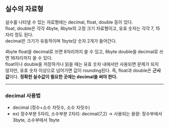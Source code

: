 ## 실수의 자료형

실수를 나타낼 수 있는 자료형에는 decimal, float, double 등이 있다.  
float, double은 각각 4byte, 8byte의 고정 크기 자료형이고, 유효 숫자는 각각 7, 15자리 정도 된다.  
decimal은 크기가 유동적이며 1byte당 숫자 2개가 들어간다.  

4byte float을 decimal로 쓰면 8자리까지 쓸 수 있고, 8byte double을 decimal로 쓰면 16자리까지 쓸 수 있다.  
float이나 double을 저장하거나 읽을 때는 유효 숫자 내에서만 사용되면 문제가 되지 않지만, 유효 숫자 이상으로 넘어가면 값이 rounding된다. 즉, float과 double은 **근사값**이다. **정확한 실수값이 필요한 곳에는 decimal을 써야 한다.**  

********
   
### decimal 사용법
- decimal (정수+소수 자릿수, 소수 자릿수)
- ex) 정수부분 5자리, 소수부분 2자리: decimal(7,2)
      -> 사용되는 용량: 정수부에서 3byte, 소수부에서 1byte
